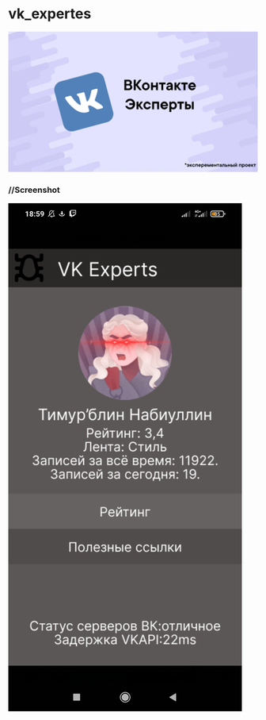 # vk_expertes
![Hi](https://github.com/thetimyr/vk_expertes/blob/main/Files/1.png?raw=true)
      
### //Screenshot
![illustration](https://github.com/thetimyr/vk_expertes/blob/main/Files/2.png?size=200x422&quality=96&type=album)
      
      
